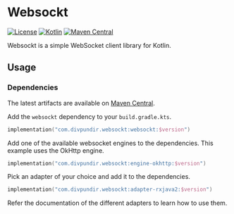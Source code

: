 # Websockt

[![License](https://img.shields.io/badge/license-Apache%20License%202.0-lightgrey.svg?maxAge=2592000)](https://github.com/divyanshupundir/websockt/blob/main/LICENSE.md)
[![Kotlin](https://img.shields.io/badge/kotlin-1.9.22-blue.svg?logo=kotlin)](http://kotlinlang.org)
[![Maven Central](https://img.shields.io/maven-central/v/com.divpundir.websockt/websockt)](https://central.sonatype.com/namespace/com.divpundir.websockt)

Websockt is a simple WebSocket client library for Kotlin.

## Usage

### Dependencies

The latest artifacts are available on [Maven Central](https://central.sonatype.com/namespace/com.divpundir.websockt).

Add the `websockt` dependency to your `build.gradle.kts`.

```kotlin
implementation("com.divpundir.websockt:websockt:$version")
```

Add one of the available websocket engines to the dependencies. This example uses the OkHttp engine.

```kotlin
implementation("com.divpundir.websockt:engine-okhttp:$version")
```

Pick an adapter of your choice and add it to the dependencies.

```kotlin
implementation("com.divpundir.websockt:adapter-rxjava2:$version")
```

Refer the documentation of the different adapters to learn how to use them.
